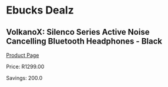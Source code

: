 
# Ebucks Dealz
## VolkanoX: Silenco Series Active Noise Cancelling Bluetooth Headphones - Black
[Product Page](https://www.ebucks.com/web/shop/productSelected.do?prodId=1161761524&catId=714972256)

Price: R1299.00

Savings: 200.0


	
